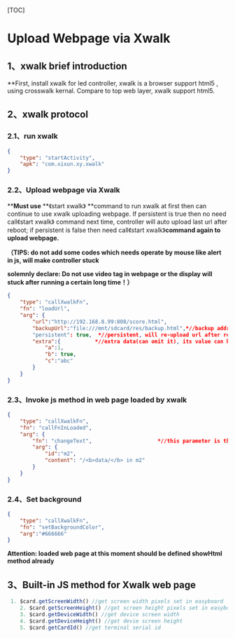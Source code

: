 [TOC]

# Upload Webpage via Xwalk

## 1、xwalk brief introduction

**First, install xwalk for led controller, xwalk is a browser support html5 , using crosswalk kernal. Compare to top web layer, xwalk support html5. 

## 2、xwalk protocol

### 2.1、run xwalk

```json
{ 
	"type": "startActivity", 
	"apk": "com.xixun.xy.xwalk" 
}
```

### 2.2、Upload webpage via Xwalk

****Must use** **《start xwalk》 **command to run xwalk at first then can continue to use xwalk uploading webpage. If persistent is true then no need call《start xwalk》 command next time, controller will auto upload last url after reboot; if persistent is false then need call《start xwalk》**command again to upload webpage.** 

**（TIPS: do not add some codes which needs operate by mouse like alert in js, will make controller stuck**

**solemnly declare: Do not use video tag in webpage or the display will stuck after running  a certain long time！）** 

```json
{ 
	"type": "callXwalkFn", 
	"fn": "loadUrl", 
	"arg": { 
		"url":"http://192.168.8.99:808/score.html", 
		"backupUrl":"file:///mnt/sdcard/res/backup.html",*//backup address will load this address when no network,（if not persistant then can omit this url, if url needs port 80, like http://www.codingke.com:80/v/1926-lesson-228-course）
		"persistent": true,  *//persistent, will re-upload url after reboot * 
		"extra":{ 			*//extra data(can omit it), its value can be random type, get its value by window.$extra in web page* 
            "a":1, 
            "b": true,
            "c":"abc"
		} 
	} 
}
```

### 2.3、Invoke js method in web page loaded by xwalk

```json
{ 
    "type": "callXwalkFn", 
    "fn": "callFnInLoaded", 
	"arg": { 
        "fn": "changeText",						*//this parameter is the data of introduce fn, can be random type* 
		"arg": { 
            "id":"m2", 
            "content": "/<b>data/</b> in m2"
		} 
	} 
}
```

### 2.4、Set background

```json
{ 
    "type": "callXwalkFn", 
    "fn": "setBackgroundColor", 
    "arg":"#666666" 
}
```

**Attention: loaded web page at this moment should be defined showHtml method already**

## 3、Built-in JS method for Xwalk web page

```javascript
 1. $card.getScreenWidth() //get screen width pixels set in easyboard
    2. $card.getScreenHeight() //get screen height pixels set in easyboard
    3. $card.getDeviceWidth() //get device screen width
    4. $card.getDeviceHeight() //get devie screen height
    5. $card.getCardId() //get terminal serial id
```


